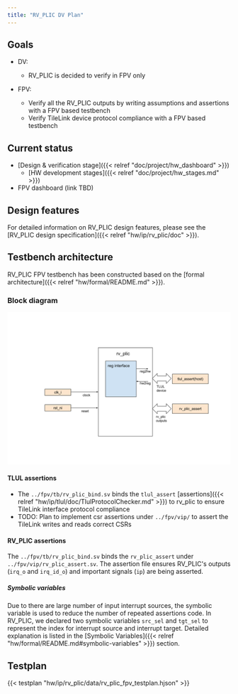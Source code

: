 ```yaml
---
title: "RV_PLIC DV Plan"
---
```


## Goals
* DV:
  * RV_PLIC is decided to verify in FPV only

* FPV:
  * Verify all the RV_PLIC outputs by writing assumptions and assertions with a
    FPV based testbench
  * Verify TileLink device protocol compliance with a FPV based testbench

## Current status
* [Design & verification stage]({{< relref "doc/project/hw_dashboard" >}})
  * [HW development stages]({{< relref "doc/project/hw_stages.md" >}})
* FPV dashboard (link TBD)

## Design features
For detailed information on RV_PLIC design features, please see the
[RV_PLIC design specification]({{< relref "hw/ip/rv_plic/doc" >}}).

## Testbench architecture
RV_PLIC FPV testbench has been constructed based on the [formal
architecture]({{< relref "hw/formal/README.md" >}}).

### Block diagram
![Block diagram](fpv.svg)

#### TLUL assertions
* The `../fpv/tb/rv_plic_bind.sv` binds the `tlul_assert` [assertions]({{< relref "hw/ip/tlul/doc/TlulProtocolChecker.md" >}})
  to rv_plic to ensure TileLink interface protocol compliance
* TODO: Plan to implement csr assertions under `../fpv/vip/` to assert the
  TileLink writes and reads correct CSRs

#### RV_PLIC assertions
The `../fpv/tb/rv_plic_bind.sv` binds the `rv_plic_assert` under
`../fpv/vip/rv_plic_assert.sv`. The assertion file ensures RV_PLIC's outputs
(`irq_o` and `irq_id_o`) and important signals (`ip`) are being asserted.

##### Symbolic variables
Due to there are large number of input interrupt sources, the symbolic variable
is used to reduce the number of repeated assertions code. In RV_PLIC, we
declared two symbolic variables `src_sel` and `tgt_sel` to represent the index for
interrupt source and interrupt target.
Detailed explanation is listed in the
[Symbolic Variables]({{< relref "hw/formal/README.md#symbolic-variables" >}}) section.

## Testplan
{{< testplan "hw/ip/rv_plic/data/rv_plic_fpv_testplan.hjson" >}}
